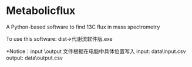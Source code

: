 # Metabolicflux
A Python-based software  to find 13C flux in mass spectrometry

To use this software:
dist->代谢流软件版.exe


*Notice：input \output 文件根据在电脑中具体位置写入
input: data\input.csv
output: data\output.csv
